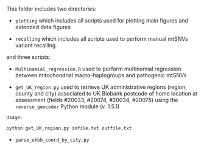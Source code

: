 This folder includes two directories:


- `plotting` which includes all scripts used for plotting main figures and extended data figures

- `recalling` which includes all scripts used to perform manual mtSNVs variant recalling

and three scripts:

- `Multinomial_regression.R` used to perform multinomial regression between mitochondrial macro-haplogroups and pathogenic mtSNVs

- `get_UK_region.py` used to retrieve UK administrative regions (region, county and city) associated to UK Biobank postcode of home location at assessment (fields #20033, #20074, #20034, #20075) using the `reverse_geocoder` Python module (v. 1.5.1)

```
Usage:

python get_UK_region.py infile.txt outfile.txt
```


- `parse_ukbb_coord_by_city.py`
